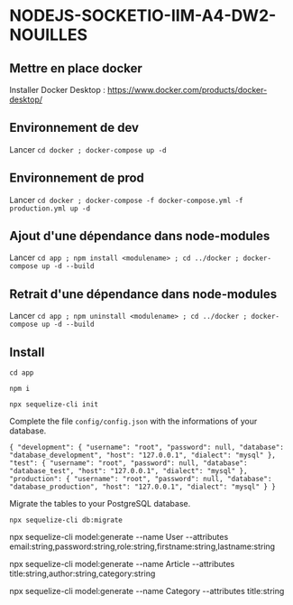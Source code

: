 # NODEJS-SOCKETIO-IIM-A4-DW2-NOUILLES

## Mettre en place docker
Installer Docker Desktop : https://www.docker.com/products/docker-desktop/

## Environnement de dev
Lancer `cd docker ; docker-compose up -d`

## Environnement de prod
Lancer `cd docker ; docker-compose -f docker-compose.yml -f production.yml up -d`

## Ajout d'une dépendance dans node-modules
Lancer `cd app ; npm install <modulename> ; cd ../docker ; docker-compose up -d --build`

## Retrait d'une dépendance dans node-modules
Lancer `cd app ; npm uninstall <modulename> ; cd ../docker ; docker-compose up -d --build`


## Install
`cd app` 

`npm i`

`npx sequelize-cli init`

Complete the file `config/config.json` with the informations of your database.

`
{
    "development": {
    "username": "root",
    "password": null,
    "database": "database_development",
    "host": "127.0.0.1",
    "dialect": "mysql"
    },
    "test": {
    "username": "root",
    "password": null,
    "database": "database_test",
    "host": "127.0.0.1",
    "dialect": "mysql"
    },
    "production": {
    "username": "root",
    "password": null,
    "database": "database_production",
    "host": "127.0.0.1",
    "dialect": "mysql"
    }
}
`

Migrate the tables to your PostgreSQL database.

`npx sequelize-cli db:migrate`

npx sequelize-cli model:generate --name User --attributes email:string,password:string,role:string,firstname:string,lastname:string

npx sequelize-cli model:generate --name Article --attributes title:string,author:string,category:string

npx sequelize-cli model:generate --name Category --attributes title:string
